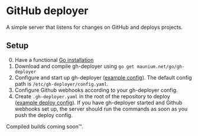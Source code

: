 # GitHub deployer
A simple server that listens for changes on GitHub and deploys projects.

## Setup
0. Have a functional [Go installation](https://golang.org/doc/install)
1. Download and compile gh-deployer using `go get maunium.net/go/gh-deployer`
2. Configure and start up gh-deployer ([example config](https://github.com/tulir/gh-deployer/blob/master/example-config.yaml)). The default config path is `/etc/gh-deployer/config.yaml`.
3. Configure Github webhooks according to your gh-deployer config.
4. Create `.gh-deployer.yaml` in the root of the repository to deploy ([example deploy config](https://github.com/tulir/gh-deployer/blob/master/example-runner.yaml)). If you have gh-deployer started and Github webhooks set up, the server should run the commands as soon as you push the deploy config.

Compiled builds coming soon™.
